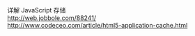 详解 JavaScript 存储
<br/>
http://web.jobbole.com/88241/
<br/>
http://www.codeceo.com/article/html5-application-cache.html